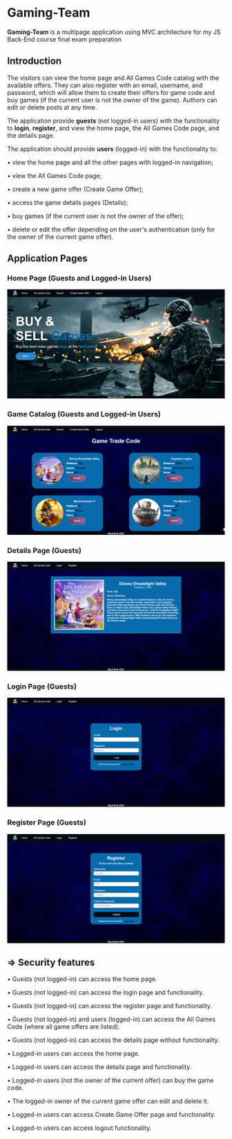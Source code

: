 # Gaming-Team
**Gaming-Team** is a multipage application using MVC architecture for my JS Back-End course final exam preparation

## Introduction
The visitors can view the home page and All Games Code catalog with the available offers. They can also register with an email, username, and password, which will allow them to create their offers for game code and buy games (if the current user is not the owner of the game). Authors can edit or delete posts at any time.

The application provide **guests** (not logged-in users) with the functionality to **login**, **register**, and view the home page, the All Games Code page, and the details page.

The application should provide **users** (logged-in) with the functionality to:

•	view the home page and all the other pages with logged-in navigation;

•	view the All Games Code page;

•	create а new game offer (Create Game Offer);

•	access the game details pages (Details);

•	buy games (if the current user is not the owner of the offer);

•	delete or edit the offer depending on the user's authentication (only for the owner of the current game offer).

## Application Pages

### Home Page (Guests and Logged-in Users) 
![home-page](https://github.com/Pavlov1881/Gaming-Team/blob/main/public/images/home-page.png)

### Game Catalog (Guests and Logged-in Users)
![catalog](https://github.com/Pavlov1881/Gaming-Team/blob/main/public/images/game-catalog.png)

### Details Page (Guests)
![details-guests](https://github.com/Pavlov1881/Gaming-Team/blob/main/public/images/details%20page%20-%20guests.png)

### Login Page (Guests)
![login-page](https://github.com/Pavlov1881/Gaming-Team/blob/main/public/images/login-page.png)

### Register Page (Guests)
![register-pate](https://github.com/Pavlov1881/Gaming-Team/blob/main/public/images/register-page.png)

## => Security features
•	Guests (not logged-in) can access the home page.

•	Guests (not logged-in) can access the login page and functionality.

•	Guests (not logged-in) can access the register page and functionality.

•	Guests (not logged-in) and users (logged-in) can access the All Games Code (where all game offers are listed).

•	Guests (not logged-in) can access the details page without functionality.

•	Logged-in users can access the home page.

•	Logged-in users can access the details page and functionality.

•	Logged-in users (not the owner of the current offer) can buy the game code.

•	The logged-in owner of the current game offer can edit and delete it.

•	Logged-in users can access Create Game Offer page and functionality.

•	Logged-in users can access logout functionality.





